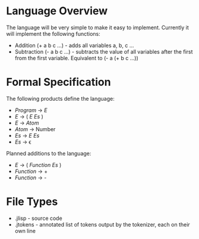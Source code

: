 # Language Overview

The language will be very simple to make it easy to implement. Currently it will implement the following functions:
 - Addition (+ a b c ...) - adds all variables a, b, c ...
 - Subtraction (- a b c ...) - subtracts the value of all variables after the first from the first variable. Equivalent to (- a (+ b c ...))

# Formal Specification

The following products define the language:
 - *Program* -> *E*
 - *E* -> ( *E* *Es* )
 - *E* -> *Atom*
 - *Atom* -> Number
 - *Es* -> *E* *Es*
 - *Es* -> ϵ

Planned additions to the language:
 - *E* -> ( *Function* *Es* )
 - *Function* -> +
 - *Function* -> -

# File Types

 - .jlisp - source code
 - .jtokens - annotated list of tokens output by the tokenizer, each on their own line